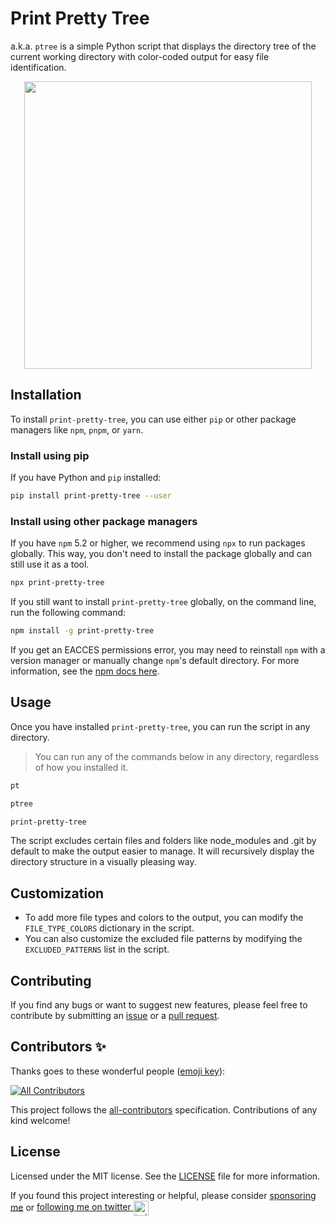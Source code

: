 # Print Pretty Tree

a.k.a. `ptree` is a simple Python script that displays the directory tree of the current working directory with color-coded output for easy file identification.

<p align="center">
  <img width="460"  src="https://i.imgur.com/GSO6vmJ.jpg">
</p>

## Installation

To install `print-pretty-tree`, you can use either `pip` or other package managers like `npm`, `pnpm`, or `yarn`.

### Install using pip

If you have Python and `pip` installed:

```bash
pip install print-pretty-tree --user
```

### Install using other package managers

If you have `npm` 5.2 or higher, we recommend using `npx` to run packages globally. This way, you don't need to install the package globally and can still use it as a tool.

```bash
npx print-pretty-tree
```

If you still want to install `print-pretty-tree` globally, on the command line, run the following command:

```bash
npm install -g print-pretty-tree
```

If you get an EACCES permissions error, you may need to reinstall `npm` with a version manager or manually change `npm`'s default directory. For more information, see the [npm docs here](https://docs.npmjs.com/resolving-eacces-permissions-errors-when-installing-packages-globally).

## Usage

Once you have installed `print-pretty-tree`, you can run the script in any directory.
> You can run any of the commands below in any directory, regardless of how you installed it.
```bash
pt

ptree

print-pretty-tree
```

The script excludes certain files and folders like node_modules and .git by default to make the output easier to manage. It will recursively display the directory structure in a visually pleasing way.



## Customization

- To add more file types and colors to the output, you can modify the `FILE_TYPE_COLORS` dictionary in the script.
- You can also customize the excluded file patterns by modifying the `EXCLUDED_PATTERNS` list in the script.

## Contributing

If you find any bugs or want to suggest new features, please feel free to contribute by submitting an [issue](https://github.com/itsbrex/print-pretty-tree/issues) or a [pull request](https://github.com/itsbrex/print-pretty-tree/pulls).

## Contributors ✨
Thanks goes to these wonderful people ([emoji key](https://github.com/all-contributors/all-contributors#emoji-key)):

<!-- ALL-CONTRIBUTORS-BADGE:START - Do not remove or modify this section -->
[![All Contributors](https://img.shields.io/github/all-contributors/itsbrex/print-pretty-tree?color=ee8449&style=flat-square)](#Contributing)

<!-- ALL-CONTRIBUTORS-BADGE:END -->

<!-- ALL-CONTRIBUTORS-LIST:START - Do not remove or modify this section -->
<!-- prettier-ignore-start -->
<!-- markdownlint-disable -->

<!-- markdownlint-restore -->
<!-- prettier-ignore-end -->

<!-- ALL-CONTRIBUTORS-LIST:END -->
This project follows the [all-contributors](https://allcontributors.org/) specification. Contributions of any kind welcome!

## License

Licensed under the MIT license. See the [LICENSE](./LICENSE) file for more information.

If you found this project interesting or helpful, please consider [sponsoring me](https://github.com/sponsors/itsbrex) or <a href="https://twitter.com/itsbrex">following me on twitter <img src="https://storage.googleapis.com/saasify-assets/twitter-logo.svg" alt="twitter" height="24px" align="center"></a>